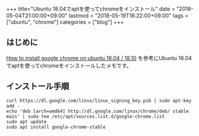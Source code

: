 +++
title="Ubuntu 18.04でaptを使ってchromeをインストール"
date = "2018-05-04T21:00:00+09:00"
lastmod = "2018-05-19T18:22:00+09:00"
tags = ["ubuntu", "chrome"]
categories = ["blog"]
+++


## はじめに

[How to install google chrome on ubuntu 18.04 / 18.10](https://ubuntu-18-04.blogspot.com/2017/12/how-to-install-google-chrome-on-ubuntu-18-04.html) を参考にUbuntu 18.04でaptを使ってchromeをインストールしたメモです。

## インストール手順

```console
curl https://dl.google.com/linux/linux_signing_key.pub | sudo apt-key add -
echo 'deb [arch=amd64] http://dl.google.com/linux/chrome/deb/ stable main' | sudo tee /etc/apt/sources.list.d/google-chrome.list
sudo apt update
sudo apt install google-chrome-stable
